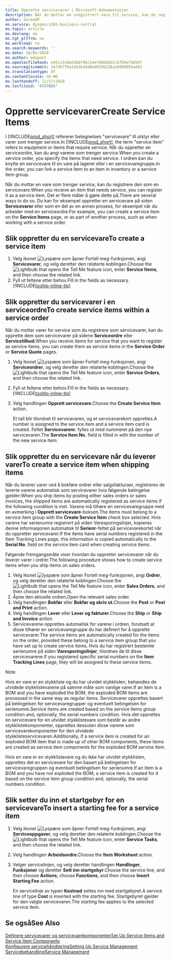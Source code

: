 ```yaml
---
title: Opprette servicevarer | Microsoft-dokumentasjon
description: Når du mottar en uregistrert vare til service, kan du registrere den som en servicevare.
author: SorenGP
ms.service: dynamics365-business-central
ms.topic: article
ms.devlang: na
ms.tgt_pltfrm: na
ms.workload: na
ms.search.keywords: ''
ms.date: 10/01/2020
ms.author: edupont
ms.openlocfilehash: e45c23c8ed3b6f96c24e78666822c6fb9ef9859f
ms.sourcegitcommit: 2e7307fbe1eb3b34d0ad9356226a19409054a402
ms.translationtype: HT
ms.contentlocale: nb-NO
ms.lasthandoff: 12/17/2020
ms.locfileid: "4757895"
---
```

# <a name="create-service-items"></a><span data-ttu-id="5301f-103">Opprette servicevarer</span><span class="sxs-lookup"><span data-stu-id="5301f-103">Create Service Items</span></span>
<span data-ttu-id="5301f-104">I [!INCLUDE[prod_short](includes/prod_short.md)] refererer betegnelsen "servicevare" til utstyr eller varer som trenger service.</span><span class="sxs-lookup"><span data-stu-id="5301f-104">In [!INCLUDE[prod_short](includes/prod_short.md)], the term "service item" refers to equipment or items that require service.</span></span> <span data-ttu-id="5301f-105">Når du oppretter en serviceordre, kan du angi varene som trenger service.</span><span class="sxs-lookup"><span data-stu-id="5301f-105">When you create a service order, you specify the items that need service.</span></span> <span data-ttu-id="5301f-106">I ordren kan du knytte en servicevare til en vare på lageret eller i en servicevaregruppe.</span><span class="sxs-lookup"><span data-stu-id="5301f-106">In the order, you can link a service item to an item in inventory or a service item group.</span></span>    

<span data-ttu-id="5301f-107">Når du mottar en vare som trenger service, kan du registrere den som en servicevare.</span><span class="sxs-lookup"><span data-stu-id="5301f-107">When you receive an item that needs service, you can register it as a service item.</span></span> <span data-ttu-id="5301f-108">Det er flere måter å gjøre dette på.</span><span class="sxs-lookup"><span data-stu-id="5301f-108">There are several ways to do so.</span></span> <span data-ttu-id="5301f-109">Du kan for eksempel oppretter en servicevare på siden **Servicevarer** eller som en del av en annen prosess, for eksempel når du arbeider med en serviceordre.</span><span class="sxs-lookup"><span data-stu-id="5301f-109">For example, you can create a service item on the **Service Items** page, or as part of another process, such as when working with a service order.</span></span>   

## <a name="to-create-a-service-item"></a><span data-ttu-id="5301f-110">Slik oppretter du en servicevare</span><span class="sxs-lookup"><span data-stu-id="5301f-110">To create a service item</span></span>  
1. <span data-ttu-id="5301f-111">Velg ikonet ![Lyspære som åpner Fortell meg-funksjonen](media/ui-search/search_small.png "Fortell hva du vil gjøre"), angi **Servicevarer**, og velg deretter den relaterte koblingen.</span><span class="sxs-lookup"><span data-stu-id="5301f-111">Choose the ![Lightbulb that opens the Tell Me feature](media/ui-search/search_small.png "Tell me what you want to do") icon, enter **Service Items**, and then choose the related link.</span></span>
2. <span data-ttu-id="5301f-112">Fyll ut feltene etter behov.</span><span class="sxs-lookup"><span data-stu-id="5301f-112">Fill in the fields as necessary.</span></span> [!INCLUDE[tooltip-inline-tip](includes/tooltip-inline-tip_md.md)]  

## <a name="to-create-service-items-within-a-service-order"></a><span data-ttu-id="5301f-113">Slik oppretter du servicevarer i en serviceordre</span><span class="sxs-lookup"><span data-stu-id="5301f-113">To create service items within a service order</span></span>  
<span data-ttu-id="5301f-114">Når du mottar varer for service som du registrere som servicevarer, kan du opprette dem som servicevarer på sidene **Serviceordre** eller **Servicetilbud**.</span><span class="sxs-lookup"><span data-stu-id="5301f-114">When you receive items for service that you want to register as service items, you can create them as service items in the **Service Order** or **Service Quote** pages.</span></span>  

1. <span data-ttu-id="5301f-115">Velg ikonet ![Lyspære som åpner Fortell meg-funksjonen](media/ui-search/search_small.png "Fortell hva du vil gjøre"), angi **Serviceordrer**, og velg deretter den relaterte koblingen.</span><span class="sxs-lookup"><span data-stu-id="5301f-115">Choose the ![Lightbulb that opens the Tell Me feature](media/ui-search/search_small.png "Tell me what you want to do") icon, enter **Service Orders**, and then choose the related link.</span></span>  
2. <span data-ttu-id="5301f-116">Fyll ut feltene etter behov.</span><span class="sxs-lookup"><span data-stu-id="5301f-116">Fill in the fields as necessary.</span></span> [!INCLUDE[tooltip-inline-tip](includes/tooltip-inline-tip_md.md)]  
3. <span data-ttu-id="5301f-117">Velg handlingen **Opprett servicevare**.</span><span class="sxs-lookup"><span data-stu-id="5301f-117">Choose the **Create Service Item** action.</span></span>  

    <span data-ttu-id="5301f-118">Et tall blir tilordnet til servicevaren, og et servicevarekort opprettes.</span><span class="sxs-lookup"><span data-stu-id="5301f-118">A number is assigned to the service item and a service item card is created.</span></span> <span data-ttu-id="5301f-119">Feltet **Servicevarenr.** fylles ut med nummeret på den nye servicevaren.</span><span class="sxs-lookup"><span data-stu-id="5301f-119">The **Service Item No.** field is filled in with the number of the new service item.</span></span>

## <a name="to-create-a-service-item-when-shipping-items"></a><span data-ttu-id="5301f-120">Slik oppretter du en servicevare når du leverer varer</span><span class="sxs-lookup"><span data-stu-id="5301f-120">To create a service item when shipping items</span></span>  
<span data-ttu-id="5301f-121">Når du leverer varer ved å bokføre ordrer eller salgsfakturaer, registreres de leverte varene automatisk som servicevarer hvis følgende betingelse gjelder:</span><span class="sxs-lookup"><span data-stu-id="5301f-121">When you ship items by posting either sales orders or sales invoices, the shipped items are automatically registered as service items if the following condition is met.</span></span> <span data-ttu-id="5301f-122">Varene må tilhøre en servicevaregruppe med en avmerking i **Opprett servicevare**-boksen.</span><span class="sxs-lookup"><span data-stu-id="5301f-122">The items must belong to a service item group with the **Create Service Item** check box selected.</span></span> <span data-ttu-id="5301f-123">Hvis varene har serienumre registrert på siden Varesporingslinjer, kopieres denne informasjonen automatisk til **Serienr**-feltet på servicevarekortet når du oppretter servicevarer.</span><span class="sxs-lookup"><span data-stu-id="5301f-123">If the items have serial numbers registered in the Item Tracking Lines page, this information is copied automatically to the **Serial No.** field on the service item card when creating service items.</span></span>  

<span data-ttu-id="5301f-124">Følgende fremgangsmåte viser hvordan du oppretter servicevarer når du leverer varer i ordrer.</span><span class="sxs-lookup"><span data-stu-id="5301f-124">The following procedure shows how to create service items when you ship items on sales orders.</span></span>  

1. <span data-ttu-id="5301f-125">Velg ikonet ![lyspære som åpner Fortell meg-funksjonen](media/ui-search/search_small.png "Fortell hva du vil gjøre"), angi **Ordrer**, og velg deretter den relaterte koblingen.</span><span class="sxs-lookup"><span data-stu-id="5301f-125">Choose the ![Lightbulb that opens the Tell Me feature](media/ui-search/search_small.png "Tell me what you want to do") icon, enter **Sales Orders**, and then choose the related link.</span></span>  
2. <span data-ttu-id="5301f-126">Åpne den aktuelle ordren.</span><span class="sxs-lookup"><span data-stu-id="5301f-126">Open the relevant sales order.</span></span>  
3. <span data-ttu-id="5301f-127">Velg handlingen **Bokfør** eller **Bokfør og skriv ut**.</span><span class="sxs-lookup"><span data-stu-id="5301f-127">Choose the **Post** or **Post and Print** action.</span></span>  
4. <span data-ttu-id="5301f-128">Velg handlingen **Lever** eller **Lever og fakturer**.</span><span class="sxs-lookup"><span data-stu-id="5301f-128">Choose the **Ship** or **Ship and Invoice** action.</span></span>  
5. <span data-ttu-id="5301f-129">Servicevarene opprettes automatisk for varene i ordren, forutsatt at disse tilhører en servicevaregruppe du har definert for å opprette servicevarer.</span><span class="sxs-lookup"><span data-stu-id="5301f-129">The service items are automatically created for the items on the order, provided these belong to a service item group that you have set up to create service items.</span></span> <span data-ttu-id="5301f-130">Hvis du har registrert bestemte serienumre på siden **Varesporingslinjer**, tilordnes de til disse servicevarene.</span><span class="sxs-lookup"><span data-stu-id="5301f-130">If you registered specific serial numbers on the **Item Tracking Lines** page, they will be assigned to these service items.</span></span>  

> [!NOTE]  
>  <span data-ttu-id="5301f-131">Hvis en vare er en stykkliste og du har utvidet stykklisten, behandles de utvidede stykklistevarene på samme måte som vanlige varer.</span><span class="sxs-lookup"><span data-stu-id="5301f-131">If an item is a BOM and you have exploded the BOM, the exploded BOM items are processed in the same way as regular items.</span></span> <span data-ttu-id="5301f-132">Servicevarer opprettes basert på betingelsen for servicevaregrupper og eventuelt betingelsen for serienumre.</span><span class="sxs-lookup"><span data-stu-id="5301f-132">Service items are created based on the service items group condition and, optionally, the serial numbers condition.</span></span> <span data-ttu-id="5301f-133">Hvis det opprettes en servicevare for en utvidet stykklistevare som består av andre stykklistekomponenter, opprettes dessuten disse varene som servicevarekomponenter for den utvidede stykklisteservicevaren.</span><span class="sxs-lookup"><span data-stu-id="5301f-133">Additionally, if a service item is created for an exploded BOM item that is made up of other BOM components, these items are created as service item components for the exploded BOM service item.</span></span>  
>   
>  <span data-ttu-id="5301f-134">Hvis en vare er en stykklistevare og du ikke har utvidet stykklisten, opprettes det en servicevare for den basert på betingelsen for servicevaregruppen og eventuelt betingelsen for serienumre.</span><span class="sxs-lookup"><span data-stu-id="5301f-134">If an item is a BOM and you have not exploded the BOM, a service item is created for it based on the service item group condition and, optionally, the serial numbers condition.</span></span>  

## <a name="to-insert-a-starting-fee-for-a-service-item"></a><span data-ttu-id="5301f-135">Slik setter du inn et startgebyr for en servicevare</span><span class="sxs-lookup"><span data-stu-id="5301f-135">To insert a starting fee for a service item</span></span>
1. <span data-ttu-id="5301f-136">Velg ikonet ![Lyspære som åpner Fortell meg-funksjonen](media/ui-search/search_small.png "Fortell hva du vil gjøre"), angi **Serviceoppgaver**, og velg deretter den relaterte koblingen.</span><span class="sxs-lookup"><span data-stu-id="5301f-136">Choose the ![Lightbulb that opens the Tell Me feature](media/ui-search/search_small.png "Tell me what you want to do") icon, enter **Service Tasks**, and then choose the related link.</span></span>
2. <span data-ttu-id="5301f-137">Velg handlingen **Arbeidsordre**.</span><span class="sxs-lookup"><span data-stu-id="5301f-137">Choose the **Item Worksheet** action.</span></span>
3. <span data-ttu-id="5301f-138">Velger servicelinjen, og velg deretter handlingen **Handlinger**, **Funksjoner** og deretter **Sett inn startgebyr**.</span><span class="sxs-lookup"><span data-stu-id="5301f-138">Choose the service line, and then choose **Actions**, choose **Functions**, and then choose **Insert Starting Fee** action.</span></span>  

    <span data-ttu-id="5301f-139">En servicelinje av typen **Kostnad** settes inn med startgebyret.</span><span class="sxs-lookup"><span data-stu-id="5301f-139">A service line of type **Cost** is inserted with the starting fee.</span></span> <span data-ttu-id="5301f-140">Startgebyret gjelder for den valgte servicevaren.</span><span class="sxs-lookup"><span data-stu-id="5301f-140">The starting fee applies to the selected service item.</span></span>

## <a name="see-also"></a><span data-ttu-id="5301f-141">Se også</span><span class="sxs-lookup"><span data-stu-id="5301f-141">See Also</span></span>  
[<span data-ttu-id="5301f-142">Definere servicevarer og servicevarekomponenter</span><span class="sxs-lookup"><span data-stu-id="5301f-142">Set Up Service Items and Service Item Components</span></span>](service-how-setup-service-items.md)  
[<span data-ttu-id="5301f-143">Konfigurere servicehåndtering</span><span class="sxs-lookup"><span data-stu-id="5301f-143">Setting Up Service Management</span></span>](service-setup-service.md)  
[<span data-ttu-id="5301f-144">Servicebehandling</span><span class="sxs-lookup"><span data-stu-id="5301f-144">Service Management</span></span>](service-service.md)  
